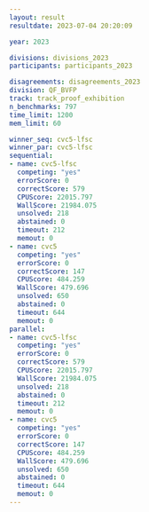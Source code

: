```yaml
---
layout: result
resultdate: 2023-07-04 20:20:09

year: 2023

divisions: divisions_2023
participants: participants_2023

disagreements: disagreements_2023
division: QF_BVFP
track: track_proof_exhibition
n_benchmarks: 797
time_limit: 1200
mem_limit: 60

winner_seq: cvc5-lfsc
winner_par: cvc5-lfsc
sequential:
- name: cvc5-lfsc
  competing: "yes"
  errorScore: 0
  correctScore: 579
  CPUScore: 22015.797
  WallScore: 21984.075
  unsolved: 218
  abstained: 0
  timeout: 212
  memout: 0
- name: cvc5
  competing: "yes"
  errorScore: 0
  correctScore: 147
  CPUScore: 484.259
  WallScore: 479.696
  unsolved: 650
  abstained: 0
  timeout: 644
  memout: 0
parallel:
- name: cvc5-lfsc
  competing: "yes"
  errorScore: 0
  correctScore: 579
  CPUScore: 22015.797
  WallScore: 21984.075
  unsolved: 218
  abstained: 0
  timeout: 212
  memout: 0
- name: cvc5
  competing: "yes"
  errorScore: 0
  correctScore: 147
  CPUScore: 484.259
  WallScore: 479.696
  unsolved: 650
  abstained: 0
  timeout: 644
  memout: 0
---
```

